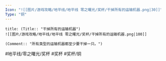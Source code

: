 ```yaml
---
Icon: "![[图片/游戏攻略/地平线/地平线 零之曙光/奖杯/干掉所有的运输机器.png|30]]"
Type: "铜"
---
```

```ad-common-bronze-trophy
title: (Title:: "干掉所有的运输机器")
![[图片/游戏攻略/地平线/地平线 零之曙光/奖杯/干掉所有的运输机器.png|100]]

(Comment:: "所有类型的运输机器都至少要干掉一只。")
```

#地平线/零之曙光/奖杯 #奖杯 #奖杯/铜
